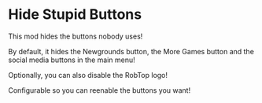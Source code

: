 # Hide Stupid Buttons

This mod hides the buttons <cr>nobody</c> uses!

By <cb>default</c>, it hides the <cy>Newgrounds</c> button, the <cy>More Games</c> button and the <cy>social media</c> buttons in the <cg>main menu</c>!

<cg>Optionally</c>, you can also disable the <co>RobTop</c> logo!

Configurable so you can reenable the buttons you want!